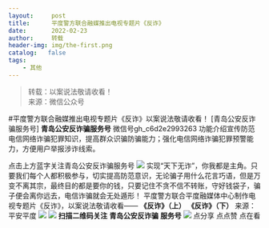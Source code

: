 ```yaml
---
layout:     post
title:      平度警方联合融媒推出电视专题片《反诈》
date:       2022-02-23
author:     转载
header-img: img/the-first.png
catalog:   false
tags:
    - 其他
---
```


<blockquote><p>转载：以案说法敬请收看！<br>
来源：微信公众号</p></blockquote>

#平度警方联合融媒推出电视专题片《反诈》以案说法敬请收看！
[青岛公安反诈骗服务号]
**青岛公安反诈骗服务号**
微信号gh_c6d2e2993263
功能介绍宣传防范电信网络诈骗犯罪知识，提高群众识骗防骗能力；强化电信网络诈骗犯罪预警能力，方便用户举报涉诈线索。

点击上方蓝字关注青岛公安反诈骗服务号
![]({{site.baseurl}}/postimg/MBDIIPGCb8cHpoaP7TL0wID3QoqOwl206fEkua7SKcnFRNHTCXYXbiatJGBmHrwib6Kd40rq30mA4omfjbS6XgUA.png)
实现“天下无诈”，你我都是主角。只要我们每个人都积极参与，切实提高防范意识，无论骗子用什么花言巧语，但是万变不离其宗，最终目的都是要你的钱，只要记住不贪不信不转账，守好钱袋子，骗子便会离你远去，电信诈骗就会无处遁形！
平度警方联合平度融媒体中心制作电视专题片《反诈》，以案说法敬请收看——
**《反诈》（上）**
**《反诈》（下）**
来源：平安平度
![]({{site.baseurl}}/postimg/6xI4h676QXzia5naazW6wFR5ml91zib85OnAdBFSTibic8yWLuWic1rKJBicwSgnqzI9icFMSpImia2H4zZhqLVTr724UA.png)
![]({{site.baseurl}}/postimg/1GjWwxYB3dk0QR6pndF2SISfW55mAuAxDQOiaC2Geq1kE9oibrv0xIEyiazCyo7VubILLicuLicBW77qleN0GPJOTAQ.jpeg)
**扫描二维码关注**
**青岛公安反诈骗**
**服务号**
![]({{site.baseurl}}/postimg/6xI4h676QXzia5naazW6wFR5ml91zib85O2ObvfHFG7tH1qAI6iakIGohmLu4siar1ZzMiawQ7QicgfyZFjriavRic3M6Q.png)
点分享
点点赞
点在看
